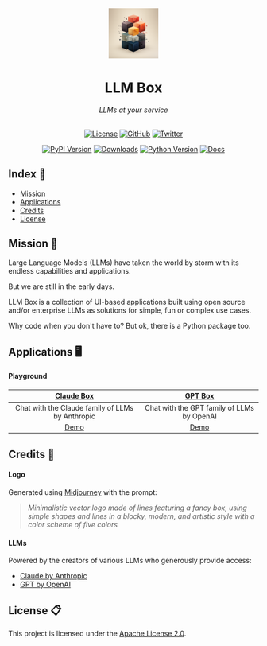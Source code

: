 <div align='center'>

<img src='https://raw.githubusercontent.com/victorycrest/llmbox/main/docs/source/_static/llmbox_1024.png' width='20%'>
<h1>LLM Box</h1>
<i>LLMs at your service</i>

<br>
<br>

[![License](https://img.shields.io/badge/license-Apache%202.0-blue.svg?logo=apache)](https://github.com/victorycrest/llmbox/blob/master/LICENSE)
[![GitHub](https://img.shields.io/github/stars/victorycrest/llmbox?color=yellowgreen&logo=github)](https://img.shields.io/github/stars/victorycrest/llmbox?color=yellowgreen&logo=github)
[![Twitter](https://img.shields.io/twitter/follow/victorycrest)](https://twitter.com/victorycrest)

[![PyPI Version](https://img.shields.io/pypi/v/llmbox?label=pypi&color=green)](https://pypi.org/project/llmbox)
[![Downloads](https://img.shields.io/pypi/dm/llmbox?color=orange)](https://pypi.org/project/llmbox)
[![Python Version](https://img.shields.io/pypi/pyversions/llmbox?color=yellow)](https://pypi.org/project/llmbox)
[![Docs](https://readthedocs.org/projects/llmbox/badge/?version=latest)](https://llmbox.readthedocs.io/en/latest)

</div>

## Index 📒

* [Mission](#Mission)
* [Applications](#Applications)
* [Credits](#Credits)
* [License](#License)

## Mission 🚀
Large Language Models (LLMs) have taken the world by storm with its endless capabilities and applications.

But we are still in the early days.

LLM Box is a collection of UI-based applications built using open source and/or enterprise LLMs as solutions for simple, fun or complex use cases.

Why code when you don't have to? But ok, there is a Python package too.

## Applications 🖥️

#### Playground
| [Claude Box](https://github.com/victorycrest/llmbox/tree/main/apps/claude_box)               | [GPT Box](https://github.com/victorycrest/llmbox/tree/main/apps/gpt_box)                  |
|----------------------------------------------------------------------------------------------|-------------------------------------------------------------------------------------------|
| <center>Chat with the Claude family of LLMs by Anthropic                                     | <center>Chat with the GPT family of LLMs by OpenAI                                        |
| <center><a href="https://huggingface.co/spaces/victorycrest/claude_box" target="_blank">Demo | <center><a href="https://huggingface.co/spaces/victorycrest/gpt_box" target="_blank">Demo |

## Credits 🙏

#### Logo
Generated using <a href="https://www.midjourney.com" target="_blank">Midjourney</a> with the prompt:

> *Minimalistic vector logo made of lines featuring a fancy box, using simple shapes and lines in a blocky, modern, and artistic style with a color scheme of five colors*

#### LLMs
Powered by the creators of various LLMs who generously provide access:

* <a href="https://www.anthropic.com/index/introducing-claude" target="_blank">Claude by Anthropic</a>
* <a href="https://platform.openai.com/docs/models" target="_blank">GPT by OpenAI</a>

## License 📋
This project is licensed under the [Apache License 2.0](https://github.com/victorycrest/llmbox/blob/master/LICENSE).
